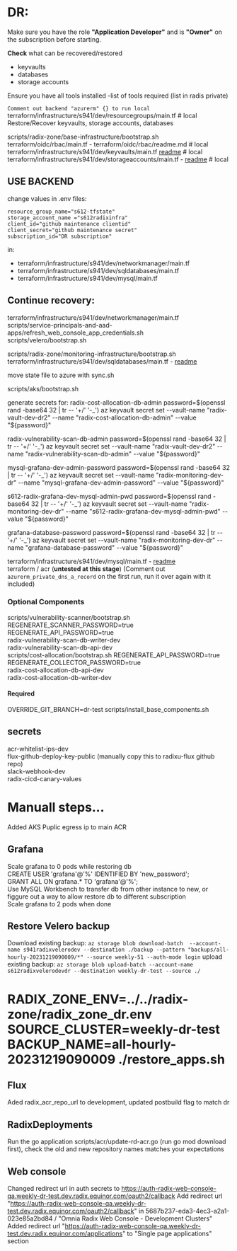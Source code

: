 # DR:

Make sure you have the role **"Application Developer"** and is **"Owner"** on the subscription before starting.

**Check** what can be recovered/restored

- keyvaults
- databases
- storage accounts

Ensure you have all tools installed -list of tools required (list in radis private)


`Comment out backend "azurerm" {} to run local`  
terraform/infrastructure/s941/dev/resourcegroups/main.tf # local  
Restore/Recover keyvaults, storage accounts, databases  

scripts/radix-zone/base-infrastructure/bootstrap.sh  
terraform/oidc/rbac/main.tf - terraform/oidc/rbac/readme.md # local  
terraform/infrastructure/s941/dev/keyvaults/main.tf [readme](../infrastructure/s941/dev/keyvaults/readme.md) # local  
terraform/infrastructure/s941/dev/storageaccounts/main.tf - [readme](../infrastructure/s941/dev/storageaccounts/readme.md) # local  

## USE BACKEND
change values in .env files:
```
resource_group_name="s612-tfstate"
storage_account_name ="s612radixinfra"
client_id="github maintenance clientid"
client_secret="github maintenance secret"
subscription_id="DR subscription"
```
in:
- terraform/infrastructure/s941/dev/networkmanager/main.tf  
- terraform/infrastructure/s941/dev/sqldatabases/main.tf  
- terraform/infrastructure/s941/dev/mysql/main.tf  

## Continue recovery: 

terraform/infrastructure/s941/dev/networkmanager/main.tf  
scripts/service-principals-and-aad-apps/refresh_web_console_app_credentials.sh  
scripts/velero/bootstrap.sh  

scripts/radix-zone/monitoring-infrastructure/bootstrap.sh  
terraform/infrastructure/s941/dev/sqldatabases/main.tf - [readme](../infrastructure/s941/dev/sqldatabases/readme.md)  

move state file to azure with sync.sh

scripts/aks/bootstrap.sh

generate secrets for:
radix-cost-allocation-db-admin password=$(openssl rand -base64 32 | tr -- '+/' '-_')  
    az keyvault secret set --vault-name "radix-vault-dev-dr2" --name "radix-cost-allocation-db-admin" --value "${password}"  
    
radix-vulnerability-scan-db-admin password=$(openssl rand -base64 32 | tr -- '+/' '-_')  
    az keyvault secret set --vault-name "radix-vault-dev-dr2" --name "radix-vulnerability-scan-db-admin" --value "${password}"  
    
mysql-grafana-dev-admin-password password=$(openssl rand -base64 32 | tr -- '+/' '-_')  
    az keyvault secret set --vault-name "radix-monitoring-dev-dr" --name "mysql-grafana-dev-admin-password" --value "${password}"  
    
s612-radix-grafana-dev-mysql-admin-pwd password=$(openssl rand -base64 32 | tr -- '+/' '-_')  
    az keyvault secret set --vault-name "radix-monitoring-dev-dr" --name "s612-radix-grafana-dev-mysql-admin-pwd" --value "${password}"  
    
grafana-database-password password=$(openssl rand -base64 32 | tr -- '+/' '-_')  
    az keyvault secret set --vault-name "radix-monitoring-dev-dr" --name "grafana-database-password" --value "${password}"  


terraform/infrastructure/s941/dev/mysql/main.tf - [readme](../infrastructure/s941/dev/mysql/readme.md)  
terraform / acr (**untested at this stage**) (Comment out `azurerm_private_dns_a_record` on the first run, run it over again with it included)   

### Optional Components
scripts/vulnerability-scanner/bootstrap.sh REGENERATE_SCANNER_PASSWORD=true REGENERATE_API_PASSWORD=true  
    radix-vulnerability-scan-db-writer-dev  
    radix-vulnerability-scan-db-api-dev  
scripts/cost-allocation/bootstrap.sh REGENERATE_API_PASSWORD=true REGENERATE_COLLECTOR_PASSWORD=true  
    radix-cost-allocation-db-api-dev  
    radix-cost-allocation-db-writer-dev  

#### Required
OVERRIDE_GIT_BRANCH=dr-test scripts/install_base_components.sh  

## secrets
acr-whitelist-ips-dev  
flux-github-deploy-key-public (manually copy this to radixu-flux github repo)  
slack-webhook-dev  
radix-cicd-canary-values  

# Manuall steps...
Added AKS Puplic egress ip to main ACR

## Grafana
Scale grafana to 0 pods while restoring db  
CREATE USER 'grafana'@'%' IDENTIFIED BY 'new_password';  
GRANT ALL ON grafana.* TO 'grafana'@'%';  
Use MySQL Workbench to transfer db from other instance to new, or figgure out a way to allow restore db to different subscription  
Scale grafana to 2 pods when done

## Restore Velero backup
Download existing backup: `az storage blob download-batch  --account-name s941radixvelerodev --destination ./backup --pattern "backups/all-hourly-20231219090009/*" --source weekly-51 --auth-mode login`
upload existing backup: `az storage blob upload-batch --account-name s612radixvelerodevdr --destination weekly-dr-test --source ./`
# RADIX_ZONE_ENV=../../radix-zone/radix_zone_dr.env SOURCE_CLUSTER=weekly-dr-test BACKUP_NAME=all-hourly-20231219090009 ./restore_apps.sh

## Flux
Aded radix_acr_repo_url to development, updated postbuild flag to match dr

## RadixDeployments
Run the go application scripts/acr/update-rd-acr.go (run go mod download first), check the old and new repository names matches your expectations

## Web console
Changed redirect url in auth secrets to https://auth-radix-web-console-qa.weekly-dr-test.dev.radix.equinor.com/oauth2/callback
Add redirect url "https://auth-radix-web-console-qa.weekly-dr-test.dev.radix.equinor.com/oauth2/callback" in 5687b237-eda3-4ec3-a2a1-023e85a2bd84 / "Omnia Radix Web Console - Development Clusters"
Added redirect url "https://auth-radix-web-console-qa.weekly-dr-test.dev.radix.equinor.com/applications" to "Single page applications" section

